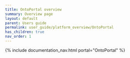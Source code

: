 ```yaml
---
title: OntoPortal overview
summary: Overview page
layout: default
parent: Users guide
permalink: user_guide/platform_overview/OntoPortal
has_children: true
nav_order: 1
---
```


{% include documentation_nav.html portal="OntoPortal"  %}
